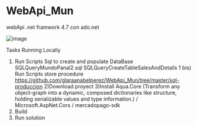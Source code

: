 

# WebApi_Mun
webApi .net framwork 4.7 con ado.net

![image](https://github.com/glaraanabelperez/WebApi_Mun/assets/55300998/d3104489-06d6-482c-ad2b-b4823a2475a9)

Tasks
Running Locally
1) Run Scripts Sql to create and populate DataBase 
SQLQueryMundoPanal2.sql
SQLQueryCreateTableSalesAndDetails
1 bis) Run Scripts store procedure
https://github.com/glaraanabelperez/WebApi_Mun/tree/master/sql-produccion
2)Download proyect
3)Install
Aqua.Core (Transform any object-graph into a dynamic, composed dictionaries like structure, holding serializable values and type information.)
 / Microsoft.AspNet.Cors / mercadopago-sdk
4) Build 
5) Run solution
